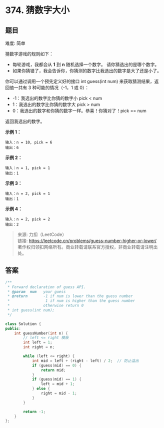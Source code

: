 # 374. 猜数字大小

## 题目

难度: 简单

猜数字游戏的规则如下：

- 每轮游戏，我都会从 **1** 到 **n** 随机选择一个数字。 请你猜选出的是哪个数字。
- 如果你猜错了，我会告诉你，你猜测的数字比我选出的数字是大了还是小了。

你可以通过调用一个预先定义好的接口 int guess(int num) 来获取猜测结果，返回值一共有 3 种可能的情况（-1，1 或 0）：

- -1：我选出的数字比你猜的数字小 pick < num
- 1：我选出的数字比你猜的数字大 pick > num
- 0：我选出的数字和你猜的数字一样。恭喜！你猜对了！pick == num

返回我选出的数字。

**示例 1：**

```
输入：n = 10, pick = 6
输出：6

```

**示例 2：**

```
输入：n = 1, pick = 1
输出：1

```

**示例 3：**

```
输入：n = 2, pick = 1
输出：1

```

**示例 4：**

```
输入：n = 2, pick = 2
输出：2

```

> 来源: 力扣（LeetCode）  
> 链接: <https://leetcode.cn/problems/guess-number-higher-or-lower/>  
> 著作权归领扣网络所有。商业转载请联系官方授权，非商业转载请注明出处。

## 答案

```c++
/** 
 * Forward declaration of guess API.
 * @param  num   your guess
 * @return       -1 if num is lower than the guess number
 *                1 if num is higher than the guess number
 *               otherwise return 0
 * int guess(int num);
 */

class Solution {
public:
    int guessNumber(int n) {
        // left <= right 模板
        int left = 1;
        int right = n;

        while (left <= right) {
            int mid = left + (right - left) / 2;  // 防止溢出
            if (guess(mid) == 0) {
                return mid;
            }
            if (guess(mid) == 1) {
                left = mid + 1;
            } else {
                right = mid - 1;
            }
        }

        return -1;
    }
};
```

